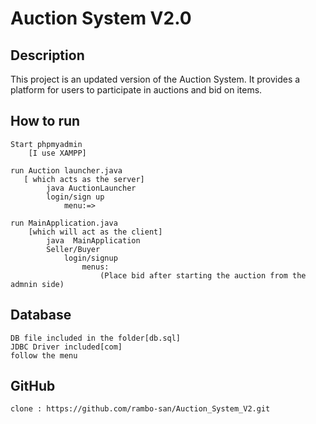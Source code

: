 # Auction System V2.0

## Description
This project is an updated version of the Auction System. It provides a platform for users to participate in auctions and bid on items.

## How to run
    Start phpmyadmin
        [I use XAMPP]

    run Auction launcher.java
       [ which acts as the server] 
            java AuctionLauncher
            login/sign up
                menu:=>

    run MainApplication.java
        [which will act as the client]
            java  MainApplication
            Seller/Buyer
                login/signup
                    menus:
                        (Place bid after starting the auction from the admnin side)

## Database 
    DB file included in the folder[db.sql]
    JDBC Driver included[com]
    follow the menu
## GitHub 
    clone : https://github.com/rambo-san/Auction_System_V2.git